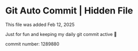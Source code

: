 # Git Auto Commit | Hidden File

This file was added Feb 12, 2025

Just for fun and keeping my daily git commit active 🤪

commit number: 1289880
